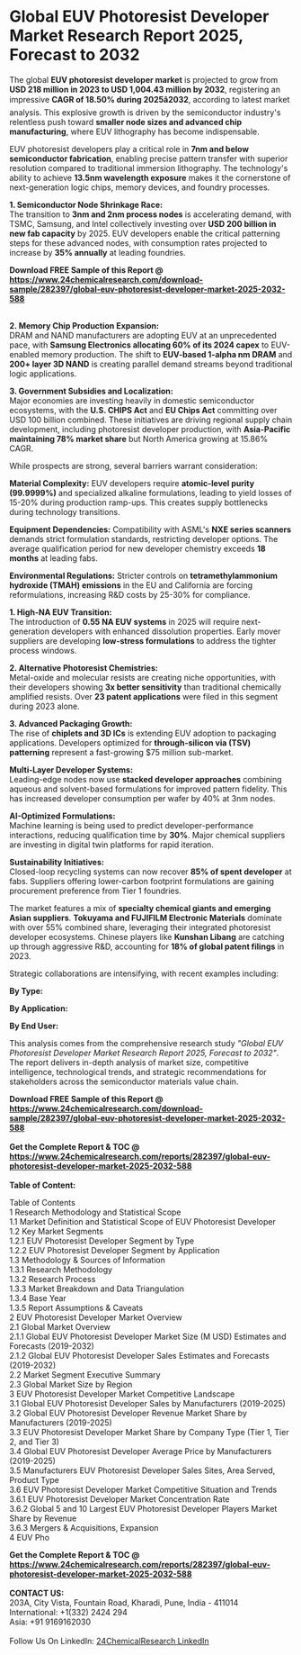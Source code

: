 <h1>Global EUV Photoresist Developer Market Research Report 2025, Forecast to 2032</h1><p>The global <strong>EUV photoresist developer market</strong> is projected to grow from <strong>USD 218 million in 2023 to USD 1,004.43 million by 2032</strong>, registering an impressive <strong>CAGR of 18.50% during 2025â2032</strong>, according to latest market analysis. This explosive growth is driven by the semiconductor industry's relentless push toward <strong>smaller node sizes and advanced chip manufacturing</strong>, where EUV lithography has become indispensable.</p><p>EUV photoresist developers play a critical role in <strong>7nm and below semiconductor fabrication</strong>, enabling precise pattern transfer with superior resolution compared to traditional immersion lithography. The technology's ability to achieve <strong>13.5nm wavelength exposure</strong> makes it the cornerstone of next-generation logic chips, memory devices, and foundry processes.</p><p><strong>1. Semiconductor Node Shrinkage Race:</strong><br>
The transition to <strong>3nm and 2nm process nodes</strong> is accelerating demand, with TSMC, Samsung, and Intel collectively investing over <strong>USD 200 billion in new fab capacity</strong> by 2025. EUV developers enable the critical patterning steps for these advanced nodes, with consumption rates projected to increase by <strong>35% annually</strong> at leading foundries.</p><div><b>Download FREE Sample of this Report @ 
            <a href="https://www.24chemicalresearch.com/download-sample/282397/global-euv-photoresist-developer-market-2025-2032-588">
            https://www.24chemicalresearch.com/download-sample/282397/global-euv-photoresist-developer-market-2025-2032-588</a></b></div><br><p><strong>2. Memory Chip Production Expansion:</strong><br>
DRAM and NAND manufacturers are adopting EUV at an unprecedented pace, with <strong>Samsung Electronics allocating 60% of its 2024 capex</strong> to EUV-enabled memory production. The shift to <strong>EUV-based 1-alpha nm DRAM</strong> and <strong>200+ layer 3D NAND</strong> is creating parallel demand streams beyond traditional logic applications.</p><p><strong>3. Government Subsidies and Localization:</strong><br>
Major economies are investing heavily in domestic semiconductor ecosystems, with the <strong>U.S. CHIPS Act</strong> and <strong>EU Chips Act</strong> committing over USD 100 billion combined. These initiatives are driving regional supply chain development, including photoresist developer production, with <strong>Asia-Pacific maintaining 78% market share</strong> but North America growing at 15.86% CAGR.</p><p>While prospects are strong, several barriers warrant consideration:</p><p><strong>Material Complexity:</strong> EUV developers require <strong>atomic-level purity (99.9999%)</strong> and specialized alkaline formulations, leading to yield losses of 15-20% during production ramp-ups. This creates supply bottlenecks during technology transitions.</p><p><strong>Equipment Dependencies:</strong> Compatibility with ASML's <strong>NXE series scanners</strong> demands strict formulation standards, restricting developer options. The average qualification period for new developer chemistry exceeds <strong>18 months</strong> at leading fabs.</p><p><strong>Environmental Regulations:</strong> Stricter controls on <strong>tetramethylammonium hydroxide (TMAH) emissions</strong> in the EU and California are forcing reformulations, increasing R&amp;D costs by 25-30% for compliance.</p><p><strong>1. High-NA EUV Transition:</strong><br>
The introduction of <strong>0.55 NA EUV systems</strong> in 2025 will require next-generation developers with enhanced dissolution properties. Early mover suppliers are developing <strong>low-stress formulations</strong> to address the tighter process windows.</p><p><strong>2. Alternative Photoresist Chemistries:</strong><br>
Metal-oxide and molecular resists are creating niche opportunities, with their developers showing <strong>3x better sensitivity</strong> than traditional chemically amplified resists. Over <strong>23 patent applications</strong> were filed in this segment during 2023 alone.</p><p><strong>3. Advanced Packaging Growth:</strong> <br>
The rise of <strong>chiplets and 3D ICs</strong> is extending EUV adoption to packaging applications. Developers optimized for <strong>through-silicon via (TSV) patterning</strong> represent a fast-growing $75 million sub-market.</p><p><strong>Multi-Layer Developer Systems:</strong><br>
  Leading-edge nodes now use <strong>stacked developer approaches</strong> combining aqueous and solvent-based formulations for improved pattern fidelity. This has increased developer consumption per wafer by 40% at 3nm nodes.</p><p><strong>AI-Optimized Formulations:</strong><br>
  Machine learning is being used to predict developer-performance interactions, reducing qualification time by <strong>30%</strong>. Major chemical suppliers are investing in digital twin platforms for rapid iteration.</p><p><strong>Sustainability Initiatives:</strong><br>
  Closed-loop recycling systems can now recover <strong>85% of spent developer</strong> at fabs. Suppliers offering lower-carbon footprint formulations are gaining procurement preference from Tier 1 foundries.</p><p>The market features a mix of <strong>specialty chemical giants and emerging Asian suppliers</strong>. <strong>Tokuyama and FUJIFILM Electronic Materials</strong> dominate with over 55% combined share, leveraging their integrated photoresist developer ecosystems. Chinese players like <strong>Kunshan Libang</strong> are catching up through aggressive R&amp;D, accounting for <strong>18% of global patent filings</strong> in 2023.</p><p>Strategic collaborations are intensifying, with recent examples including:</p><p><strong>By Type:</strong></p><p><strong>By Application:</strong></p><p><strong>By End User:</strong></p><p>This analysis comes from the comprehensive research study <em>"Global EUV Photoresist Developer Market Research Report 2025, Forecast to 2032"</em>. The report delivers in-depth analysis of market size, competitive intelligence, technological trends, and strategic recommendations for stakeholders across the semiconductor materials value chain.</p><div><b>Download FREE Sample of this Report @ 
            <a href="https://www.24chemicalresearch.com/download-sample/282397/global-euv-photoresist-developer-market-2025-2032-588">
            https://www.24chemicalresearch.com/download-sample/282397/global-euv-photoresist-developer-market-2025-2032-588</a></b></div><br><div><b>Get the Complete Report & TOC @ 
            <a href="https://www.24chemicalresearch.com/reports/282397/global-euv-photoresist-developer-market-2025-2032-588">
            https://www.24chemicalresearch.com/reports/282397/global-euv-photoresist-developer-market-2025-2032-588</a></b></div><br>
            <b>Table of Content:</b><p>Table of Contents<br />
1 Research Methodology and Statistical Scope<br />
1.1 Market Definition and Statistical Scope of EUV Photoresist Developer<br />
1.2 Key Market Segments<br />
1.2.1 EUV Photoresist Developer Segment by Type<br />
1.2.2 EUV Photoresist Developer Segment by Application<br />
1.3 Methodology & Sources of Information<br />
1.3.1 Research Methodology<br />
1.3.2 Research Process<br />
1.3.3 Market Breakdown and Data Triangulation<br />
1.3.4 Base Year<br />
1.3.5 Report Assumptions & Caveats<br />
2 EUV Photoresist Developer Market Overview<br />
2.1 Global Market Overview<br />
2.1.1 Global EUV Photoresist Developer Market Size (M USD) Estimates and Forecasts (2019-2032)<br />
2.1.2 Global EUV Photoresist Developer Sales Estimates and Forecasts (2019-2032)<br />
2.2 Market Segment Executive Summary<br />
2.3 Global Market Size by Region<br />
3 EUV Photoresist Developer Market Competitive Landscape<br />
3.1 Global EUV Photoresist Developer Sales by Manufacturers (2019-2025)<br />
3.2 Global EUV Photoresist Developer Revenue Market Share by Manufacturers (2019-2025)<br />
3.3 EUV Photoresist Developer Market Share by Company Type (Tier 1, Tier 2, and Tier 3)<br />
3.4 Global EUV Photoresist Developer Average Price by Manufacturers (2019-2025)<br />
3.5 Manufacturers EUV Photoresist Developer Sales Sites, Area Served, Product Type<br />
3.6 EUV Photoresist Developer Market Competitive Situation and Trends<br />
3.6.1 EUV Photoresist Developer Market Concentration Rate<br />
3.6.2 Global 5 and 10 Largest EUV Photoresist Developer Players Market Share by Revenue<br />
3.6.3 Mergers & Acquisitions, Expansion<br />
4 EUV Pho</p><div><b>Get the Complete Report & TOC @ 
            <a href="https://www.24chemicalresearch.com/reports/282397/global-euv-photoresist-developer-market-2025-2032-588">
            https://www.24chemicalresearch.com/reports/282397/global-euv-photoresist-developer-market-2025-2032-588</a></b></div><br><b>CONTACT US:</b><br>
            203A, City Vista, Fountain Road, Kharadi, Pune, India - 411014<br>
            International: +1(332) 2424 294<br>
            Asia: +91 9169162030 <br><br>
            Follow Us On LinkedIn: <a href="https://www.linkedin.com/company/24chemicalresearch/">24ChemicalResearch LinkedIn</a>
